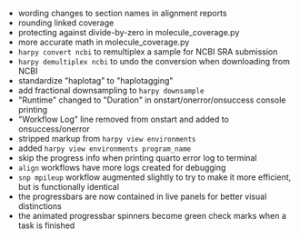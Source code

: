 - wording changes to section names in alignment reports
- rounding linked coverage
- protecting against divide-by-zero in molecule_coverage.py
- more accurate math in molecule_coverage.py
- `harpy convert ncbi` to remultiplex a sample for NCBI SRA submission
- `harpy demultiplex ncbi` to undo the conversion when downloading from NCBI
- standardize "haplotag" to "haplotagging"
- add fractional downsampling to `harpy downsample`
- "Runtime" changed to "Duration" in onstart/onerror/onsuccess console printing
- "Workflow Log" line removed from onstart and added to onsuccess/onerror
- stripped markup from `harpy view environments`
- added `harpy view environments program_name`
- skip the progress info when printing quarto error log to terminal
- `align` workflows have more logs created for debugging
- `snp mpileup` workflow augmented slightly to try to make it more efficient, but is functionally identical
- the progressbars are now contained in live panels for better visual distinctions
- the animated progressbar spinners become green check marks when a task is finished